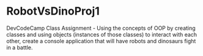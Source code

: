 # RobotVsDinoProj1
DevCodeCamp Class Assignment - Using the concepts of OOP by creating classes and using objects (instances of those classes) to interact with each other, create a console application that will have robots and dinosaurs fight in a battle. 
